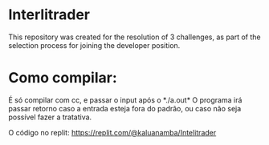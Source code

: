 # Interlitrader
This repository was created for the resolution of 3 challenges, as part of the selection process for joining the developer position.

<h1>Como compilar: </h1>
<p>É só compilar com cc, e passar o input após o *./a.out*
O programa irá passar retorno caso a entrada esteja fora do padrão, ou caso não seja possível fazer a tratativa.

O código no replit: https://replit.com/@kaluanamba/Intelitrader
</p>
